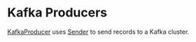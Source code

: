 # Kafka Producers

[KafkaProducer](KafkaProducer.md) uses [Sender](Sender.md) to send records to a Kafka cluster.

